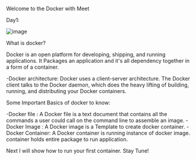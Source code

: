 Welcome to the Docker with Meet 

Day1:

![image](https://user-images.githubusercontent.com/32546363/211473399-835644f4-e91f-422f-bccd-90608dcb9cbc.png)



What is docker?

Docker is an open platform for developing, shipping, and running applications. It Packages an application and it's all dependency together in a form of a container. 

-Docker architecture: Docker uses a client-server architecture. The Docker client talks to the Docker daemon, which does the heavy lifting of building, running, and distributing your Docker containers.

Some Important Basics of docker to know:

-Docker file : A Docker file is a text document that contains all the commands a user could call on the command line to assemble an image.
-Docker Image : A Docker image is a Template to create docker container.
-Docker Container: A Docker container is running instance of docker image. container holds entire package to run application.

Next I will show how to run your first container. Stay Tune!
